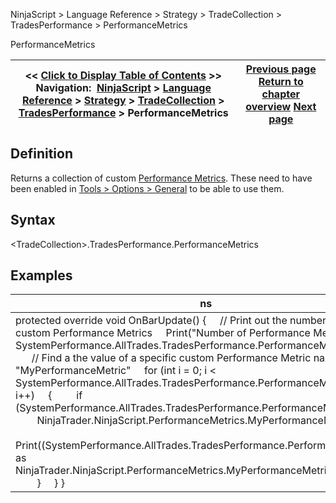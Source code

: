 ﻿
NinjaScript \> Language Reference \> Strategy \> TradeCollection \> TradesPerformance \> PerformanceMetrics

PerformanceMetrics

| \<\< [Click to Display Table of Contents](performancemetrics.md) \>\> **Navigation:**     [NinjaScript](ninjascript.md) \> [Language Reference](language_reference_wip.md) \> [Strategy](strategy.md) \> [TradeCollection](tradecollection.md) \> [TradesPerformance](tradesperformance.md) \> PerformanceMetrics | [Previous page](percent.md) [Return to chapter overview](tradesperformance.md) [Next page](pips.md) |
| --- | --- |
## Definition
Returns a collection of custom [Performance Metrics](performance_metrics.md). These need to have been enabled in [Tools \> Options \> General](general_section.md) to be able to use them.
 
## Syntax
\<TradeCollection\>.TradesPerformance.PerformanceMetrics

## Examples

| ns |
| --- |
| protected override void OnBarUpdate() {      // Print out the number of enabled custom Performance Metrics      Print("Number of Performance Metrics: "          \+ SystemPerformance.AllTrades.TradesPerformance.PerformanceMetrics.Length);        // Find a the value of a specific custom Performance Metric named "MyPerformanceMetric"      for (int i \= 0; i \< SystemPerformance.AllTrades.TradesPerformance.PerformanceMetrics.Length; i\+\+)      {          if (SystemPerformance.AllTrades.TradesPerformance.PerformanceMetrics\[i] is                 NinjaTrader.NinjaScript.PerformanceMetrics.MyPerformanceMetric)          {                Print((SystemPerformance.AllTrades.TradesPerformance.PerformanceMetrics\[i] as                     NinjaTrader.NinjaScript.PerformanceMetrics.MyPerformanceMetric).Values\[0]);          }      } } |
 
